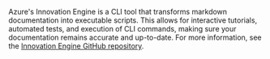 Azure's Innovation Engine is a CLI tool that transforms markdown documentation into executable scripts. This allows for interactive tutorials, automated tests, and execution of CLI commands, making sure your documentation remains accurate and up-to-date. For more information, see the [Innovation Engine GitHub repository](https://github.com/Azure/InnovationEngine).
